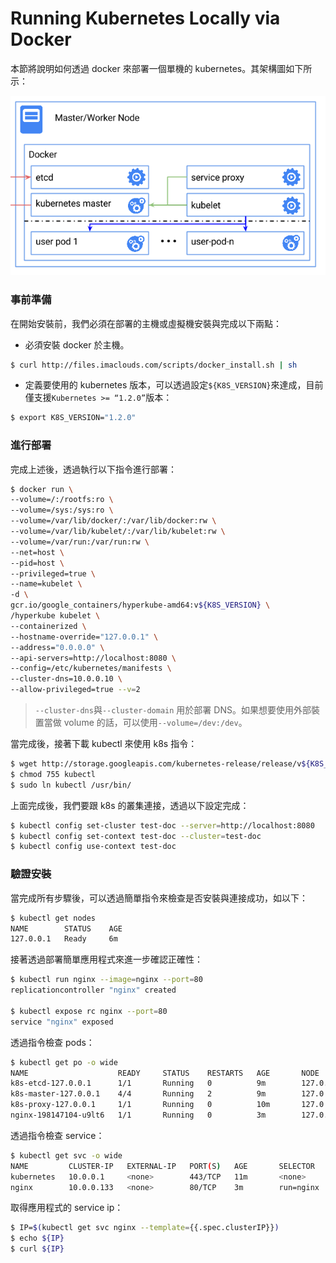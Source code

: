 # Running Kubernetes Locally via Docker
本節將說明如何透過 docker 來部署一個單機的 kubernetes。其架構圖如下所示：

![](images/k8s-singlenode-docker.png)

### 事前準備
在開始安裝前，我們必須在部署的主機或虛擬機安裝與完成以下兩點：
* 必須安裝 docker 於主機。
```sh
$ curl http://files.imaclouds.com/scripts/docker_install.sh | sh
```

* 定義要使用的 kubernetes 版本，可以透過設定```${K8S_VERSION}```來達成，目前僅支援```Kubernetes >= “1.2.0”```版本：
```sh
$ export K8S_VERSION="1.2.0"
```

### 進行部署
完成上述後，透過執行以下指令進行部署：
```sh
$ docker run \
--volume=/:/rootfs:ro \
--volume=/sys:/sys:ro \
--volume=/var/lib/docker/:/var/lib/docker:rw \
--volume=/var/lib/kubelet/:/var/lib/kubelet:rw \
--volume=/var/run:/var/run:rw \
--net=host \
--pid=host \
--privileged=true \
--name=kubelet \
-d \
gcr.io/google_containers/hyperkube-amd64:v${K8S_VERSION} \
/hyperkube kubelet \
--containerized \
--hostname-override="127.0.0.1" \
--address="0.0.0.0" \
--api-servers=http://localhost:8080 \
--config=/etc/kubernetes/manifests \
--cluster-dns=10.0.0.10 \
--allow-privileged=true --v=2
```
> ```--cluster-dns```與```--cluster-domain``` 用於部署 DNS。如果想要使用外部裝置當做 volume 的話，可以使用```--volume=/dev:/dev```。

當完成後，接著下載 kubectl 來使用 k8s 指令：
```sh
$ wget http://storage.googleapis.com/kubernetes-release/release/v${K8S_VERSION}/bin/linux/amd64/kubectl
$ chmod 755 kubectl
$ sudo ln kubectl /usr/bin/
```

上面完成後，我們要跟 k8s 的叢集連接，透過以下設定完成：
```sh
$ kubectl config set-cluster test-doc --server=http://localhost:8080
$ kubectl config set-context test-doc --cluster=test-doc
$ kubectl config use-context test-doc
```

### 驗證安裝
當完成所有步驟後，可以透過簡單指令來檢查是否安裝與連接成功，如以下：
```sh
$ kubectl get nodes
NAME        STATUS    AGE
127.0.0.1   Ready     6m
```

接著透過部署簡單應用程式來進一步確認正確性：
```sh
$ kubectl run nginx --image=nginx --port=80
replicationcontroller "nginx" created

$ kubectl expose rc nginx --port=80
service "nginx" exposed
```

透過指令檢查 pods：
```sh
$ kubectl get po -o wide
NAME                    READY     STATUS    RESTARTS   AGE       NODE
k8s-etcd-127.0.0.1      1/1       Running   0          9m        127.0.0.1
k8s-master-127.0.0.1    4/4       Running   2          9m        127.0.0.1
k8s-proxy-127.0.0.1     1/1       Running   0          10m       127.0.0.1
nginx-198147104-u9lt6   1/1       Running   0          3m        127.0.0.1
```

透過指令檢查 service：
```sh
$ kubectl get svc -o wide
NAME         CLUSTER-IP   EXTERNAL-IP   PORT(S)   AGE       SELECTOR
kubernetes   10.0.0.1     <none>        443/TCP   11m       <none>
nginx        10.0.0.133   <none>        80/TCP    3m        run=nginx
```

取得應用程式的 service ip：
```sh
$ IP=$(kubectl get svc nginx --template={{.spec.clusterIP}})
$ echo ${IP}
$ curl ${IP}
```
